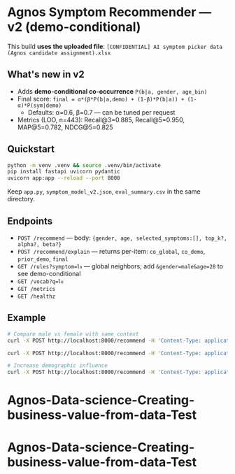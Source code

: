 # Agnos Symptom Recommender — v2 (demo-conditional)

This build **uses the uploaded file**: `[CONFIDENTIAL] AI symptom picker data (Agnos candidate assignment).xlsx`

## What's new in v2
- Adds **demo-conditional co-occurrence** `P(b|a, gender, age_bin)`
- Final score: `final = α*(β*P(b|a,demo) + (1-β)*P(b|a)) + (1-α)*P(sym|demo)`
  - Defaults: α=0.6, β=0.7 — can be tuned per request
- Metrics (LOO, n=443): Recall@3=0.885, Recall@5=0.950, MAP@5=0.782, NDCG@5=0.825

## Quickstart
```bash
python -m venv .venv && source .venv/bin/activate
pip install fastapi uvicorn pydantic
uvicorn app:app --reload --port 8000
```

Keep `app.py`, `symptom_model_v2.json`, `eval_summary.csv` in the same directory.

## Endpoints
- `POST /recommend` — body: `{gender, age, selected_symptoms:[], top_k?, alpha?, beta?}`
- `POST /recommend/explain` — returns per-item: `co_global`, `co_demo`, `prior_demo`, `final`
- `GET /rules?symptom=ไอ` — global neighbors; add `&gender=male&age=28` to see demo-conditional
- `GET /vocab?q=ไอ`
- `GET /metrics`
- `GET /healthz`

## Example
```bash
# Compare male vs female with same context
curl -X POST http://localhost:8000/recommend -H 'Content-Type: application/json'   -d '{"gender":"male","age":28,"selected_symptoms":["ไอ"],"top_k":10}'

curl -X POST http://localhost:8000/recommend -H 'Content-Type: application/json'   -d '{"gender":"female","age":28,"selected_symptoms":["ไอ"],"top_k":10}'

# Increase demographic influence
curl -X POST http://localhost:8000/recommend -H 'Content-Type: application/json'   -d '{"gender":"female","age":28,"selected_symptoms":["ไอ"],"top_k":10,"alpha":0.4,"beta":0.9}'
```
# Agnos-Data-science-Creating-business-value-from-data-Test
# Agnos-Data-science-Creating-business-value-from-data-Test
